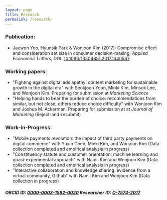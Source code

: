 ```yaml
---
layout: page
title: Research
permalink: /research/
---
```


### Publication:
* Jaewon Yoo, Hyunsik Park & Wonjoon Kim (2017): Compromise effect and consideration set size in consumer decision-making, _Applied Economics Letters_, DOI: [10.1080/13504851.2017.1340567](http://www.tandfonline.com/doi/abs/10.1080/13504851.2017.1340567)

### Working papers:
* "Fighting against digital ads apathy: content marketing for sustainable growth in the digital era" with Seokjoon Yoon, Minki Kim, Minsok Lee, and Wonjoon Kim. Preparing for submission at _Marketing Science_
* "Helping hands to bear the burden of choice: recommendations from similar, but not close, others reduce choice difficulty" with Wonjoon Kim and Joshua M. Ackerman. Preparing for submission at at _Journal of Marketing_ (Reject-and-resubmit)

### Work-in-Progress:
* "Mobile payments revolution: the impact of third party payments on digital commerce" with Yuxin Chen, Minki Kim, and Wonjoon Kim (Data collection completed and empirical analysis in progress)
* "Constituency statute and customer orientation: machine learning and quasi-experimental approach" with Namil Kim and Wonjoon Kim (Data collection completed and empirical analysis in progress)
* "Interactive collaboration and knowledge sharing: evidence from a virtual community, Github" with Namil Kim and Wonjoon Kim (Data collection in progress)

##### ORCID ID: [0000-0003-1582-0020](http://orcid.org/0000-0003-1582-0020) Researcher ID: [O-7574-2017](http://www.researcherid.com/Workspace.action)

